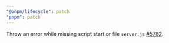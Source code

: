 ```yaml
---
"@pnpm/lifecycle": patch
"pnpm": patch
---
```


Throw an error while missing script start or file `server.js` [#5782](https://github.com/pnpm/pnpm/pull/5782).
